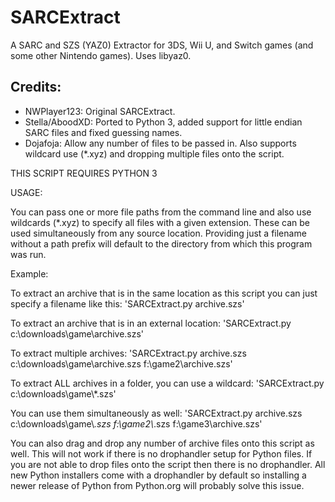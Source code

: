 # SARCExtract
A SARC and SZS (YAZ0) Extractor for 3DS, Wii U, and Switch games (and some other Nintendo games).
Uses libyaz0.

## Credits:
* NWPlayer123: Original SARCExtract.
* Stella/AboodXD: Ported to Python 3, added support for little endian SARC files and fixed guessing names.
* Dojafoja: Allow any number of files to be passed in. Also supports wildcard use (*.xyz) and dropping multiple files onto the script.

THIS SCRIPT REQUIRES PYTHON 3

USAGE:

You can pass one or more file paths from the command line and also use wildcards (*.xyz) to specify all files with a given extension. These can be used simultaneously from any source location. Providing just a filename without a path prefix will default to the directory from which this program was run.

Example:

To extract an archive that is in the same location as this script you can just specify a filename like this:
'SARCExtract.py archive.szs'

To extract an archive that is in an external location:
'SARCExtract.py c:\downloads\game\archive.szs'

To extract multiple archives:
'SARCExtract.py archive.szs c:\downloads\game\archive.szs f:\game2\archive.szs'

To extract ALL archives in a folder, you can use a wildcard:
'SARCExtract.py c:\downloads\game\\*.szs'

You can use them simultaneously as well:
'SARCExtract.py archive.szs c:\downloads\game\\*.szs f:\game2\\*.szs f:\game3\archive.szs'

You can also drag and drop any number of archive files onto this script as well. This will not work if there is no drophandler setup for Python files. If you are not able to drop files onto the script then there is no drophandler. All new Python installers come with a drophandler by default so installing a newer release of Python from Python.org will probably solve this issue.



